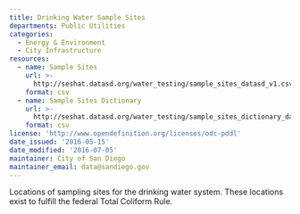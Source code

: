 ```yaml
---
title: Drinking Water Sample Sites
departments: Public Utilities
categories:
  - Energy & Environment
  - City Infrastructure
resources:
  - name: Sample Sites
    url: >-
      http://seshat.datasd.org/water_testing/sample_sites_datasd_v1.csv
    format: csv
  - name: Sample Sites Dictionary
    url: >-
      http://seshat.datasd.org/water_testing/sample_sites_dictionary_datasd.csv
    format: csv
license: 'http://www.opendefinition.org/licenses/odc-pddl'
date_issued: '2016-05-15'
date_modified: '2016-07-05'
maintainer: City of San Diego
maintainer_email: data@sandiego.gov
---
```

Locations of sampling sites for the drinking water system.
These locations exist to fulfill the federal Total Coliform Rule.